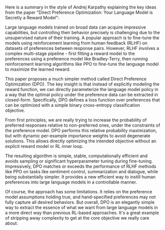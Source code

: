 Here is a summary in the style of Andrej Karpathy explaining the key ideas from the paper "Direct Preference Optimization: Your Language Model is Secretly a Reward Model":

Large language models trained on broad data can acquire impressive capabilities, but controlling their behavior precisely is challenging due to the unsupervised nature of their training. A popular approach is to fine-tune the models using reinforcement learning from human feedback (RLHF) on datasets of preferences between response pairs. However, RLHF involves a complex multi-stage pipeline - first fitting a reward model to the preferences using a preference model like Bradley-Terry, then running reinforcement learning algorithms like PPO to fine-tune the language model to maximize the learned reward.

This paper proposes a much simpler method called Direct Preference Optimization (DPO). The key insight is that instead of explicitly modeling the reward function, we can directly parameterize the language model policy in a way that the optimal policy under the preference data can be extracted in closed-form. Specifically, DPO defines a loss function over preferences that can be optimized with a simple binary cross-entropy classification objective.

From first principles, we are really trying to increase the probability of preferred responses relative to non-preferred ones, under the constraints of the preference model. DPO performs this relative probability maximization, but with dynamic per-example importance weights to avoid degenerate solutions. This allows directly optimizing the intended objective without an explicit reward model or RL inner loop.

The resulting algorithm is simple, stable, computationally efficient and avoids sampling or significant hyperparameter tuning during fine-tuning. Impressively, DPO matches or exceeds the performance of RLHF methods like PPO on tasks like sentiment control, summarization and dialogue, while being substantially simpler. It provides a new efficient way to instill human preferences into large language models in a controllable manner.

Of course, the approach has some limitations. It relies on the preference model assumptions holding true, and hand-specified preferences may not fully capture all desired behaviors. But overall, DPO is an elegantly simple way to extract the essence of what we want from large language models in a more direct way than previous RL-based approaches. It's a great example of stripping away complexity to get at the core objective we really care about.
